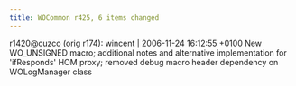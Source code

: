 ```yaml
---
title: WOCommon r425, 6 items changed
---
```


r1420@cuzco (orig r174): wincent | 2006-11-24 16:12:55 +0100 New WO\_UNSIGNED macro; additional notes and alternative implementation for 'ifResponds' HOM proxy; removed debug macro header dependency on WOLogManager class
